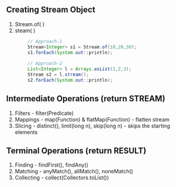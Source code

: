 ## Creating Stream Object
1. Stream.of( )
2. steam( )
```java
		// Approach-1
		Stream<Integer> s1 = Stream.of(10,20,30);
		s1.forEach(System.out::println);
		
		// Approach-2
		List<Integer> l = Arrays.asList(1,2,3);
		Stream s2 = l.stream();
		s2.forEach(System.out::println);
```
## Intermediate Operations (return STREAM)
1. Filters - filter(Predicate)
2. Mappings - map(Function) & flatMap(Function) - flatten stream
3. Slicing - distinct(), limit(long n), skip(long n) - skips the starting elements

## Terminal Operations (return RESULT)
1. Finding - findFirst(), findAny()
2. Matching - anyMatch(), allMatch(), noneMatch()
3. Collecting - collect(Collectors.toList())
